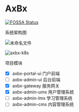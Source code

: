 # AxBx

[![FOSSA Status](https://app.fossa.com/api/projects/git%2Bgithub.com%2Fedifycloud%2Faxbx.svg?type=shield)](https://app.fossa.com/projects/git%2Bgithub.com%2Fedifycloud%2Faxbx?ref=badge_shield)

系统架构图

![未命名文件](http://img3.betajie.com/typora/未命名文件.png?imgslim)



![axbx-k8s](http://img3.betajie.com/typora/axbx-k8s.png?imgslim)

项目模块

- [x] axbx-portal-ui 门户前端
- [ ] axbx-admin-ui 后台前端
- [x] axbx-gateway 服务网关
- [x] axbx-admin-ums 用户管理系统
- [ ] axbx-admin-lms 学习管理系统
- [ ] axbx-admin-cms 内容管理系统
